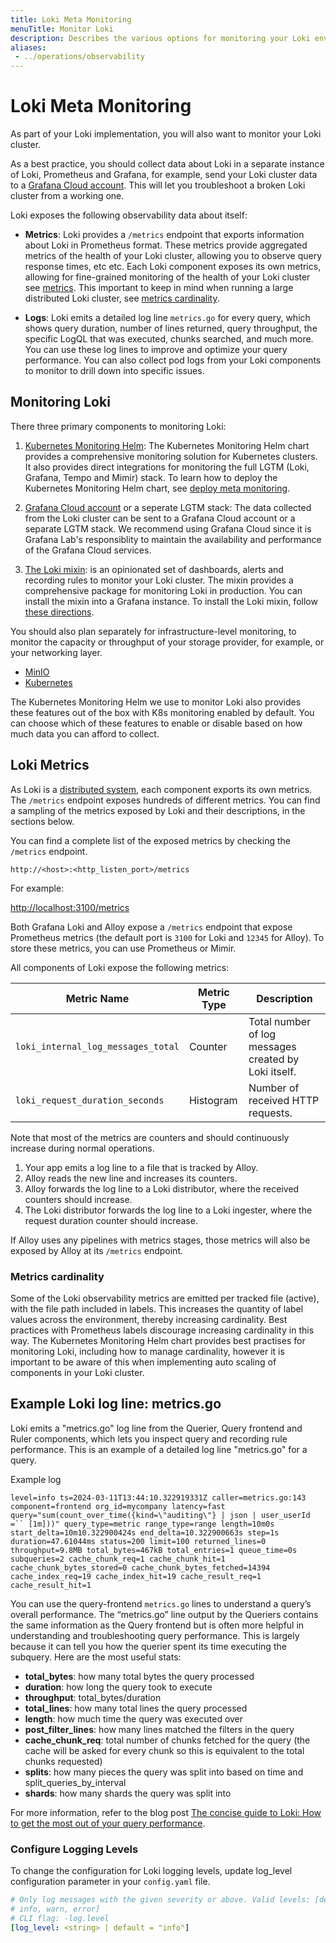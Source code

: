 ```yaml
---
title: Loki Meta Monitoring
menuTitle: Monitor Loki
description: Describes the various options for monitoring your Loki environment, and the metrics available.
aliases: 
 - ../operations/observability
---
```

# Loki Meta Monitoring

As part of your Loki implementation, you will also want to monitor your Loki cluster.

As a best practice, you should collect data about Loki in a separate instance of Loki, Prometheus and Grafana, for example, send your Loki cluster data to a [Grafana Cloud account](https://grafana.com/products/cloud/). This will let you troubleshoot a broken Loki cluster from a working one.

Loki exposes the following observability data about itself:

- **Metrics**: Loki provides a `/metrics` endpoint that exports information about Loki in Prometheus format. These metrics provide aggregated metrics of the health of your Loki cluster, allowing you to observe query response times, etc etc. Each Loki component exposes its own metrics, allowing for fine-grained monitoring of the health of your Loki cluster see [metrics](#loki-metrics). This important to keep in mind when running a large distributed Loki cluster, see [metrics cardinality](#metrics-cardinality). 
  
- **Logs**: Loki emits a detailed log line `metrics.go` for every query, which shows query duration, number of lines returned, query throughput, the specific LogQL that was executed, chunks searched, and much more. You can use these log lines to improve and optimize your query performance. You can also collect pod logs from your Loki components to monitor to drill down into specific issues.

## Monitoring Loki

There three primary components to monitoring Loki:

1. [Kubernetes Monitoring Helm](https://github.com/grafana/k8s-monitoring-helm/): The Kubernetes Monitoring Helm chart provides a comprehensive monitoring solution for Kubernetes clusters. It also provides direct integrations for monitoring the full LGTM (Loki, Grafana, Tempo and Mimir) stack. To learn how to deploy the Kubernetes Monitoring Helm chart, see [deploy meta monitoring](https://grafana.com/docs/loki/<LOKI_VERSION>/operations/meta-monitoring/deploy).

1. [Grafana Cloud account](https://grafana.com/products/cloud/) or a seperate LGTM stack: The data collected from the Loki cluster can be sent to a Grafana Cloud account or a separate LGTM stack. We recommend using Grafana Cloud since it is Grafana Lab's responsiblity to maintain the availability and performance of the Grafana Cloud services. 

1. [The Loki mixin](https://github.com/grafana/loki/tree/main/production/loki-mixin-compiled): is an opinionated set of dashboards, alerts and recording rules to monitor your Loki cluster. The mixin provides a comprehensive package for monitoring Loki in production. You can install the mixin into a Grafana instance. To install the Loki mixin, follow [these directions](https://grafana.com/docs/loki/<LOKI_VERSION>/operations/meta-monitoring/mixins).

You should also plan separately for infrastructure-level monitoring, to monitor the capacity or throughput of your storage provider, for example, or your networking layer.

- [MinIO](https://min.io/docs/minio/linux/operations/monitoring/collect-minio-metrics-using-prometheus.html)
- [Kubernetes](https://grafana.com/docs/grafana-cloud/monitor-infrastructure/kubernetes-monitoring/)

The Kubernetes Monitoring Helm we use to monitor Loki also provides these features out of the box with K8s monitoring enabled by default. You can choose which of these features to enable or disable based on how much data you can afford to collect.

## Loki Metrics

As Loki is a [distributed system](https://grafana.com/docs/loki/<LOKI_VERSION>/get-started/components/), each component exports its own metrics. The `/metrics` endpoint exposes hundreds of different metrics. You can find a sampling of the metrics exposed by Loki and their descriptions, in the sections below.

You can find a complete list of the exposed metrics by checking the `/metrics` endpoint.

`http://<host>:<http_listen_port>/metrics`

For example:

[http://localhost:3100/metrics](http://localhost:3100/metrics)

Both Grafana Loki and Alloy expose a `/metrics` endpoint that expose Prometheus metrics (the default port is `3100` for Loki and `12345` for Alloy). To store these metrics, you can use Prometheus or Mimir.

All components of Loki expose the following metrics:

| Metric Name                        | Metric Type | Description                                                                                                                  |
| ---------------------------------- | ----------- | ----------------------------------------------------------------------- |
| `loki_internal_log_messages_total` | Counter     | Total number of log messages created by Loki itself.                    |
| `loki_request_duration_seconds`    | Histogram   | Number of received HTTP requests.                                       |

Note that most of the metrics are counters and should continuously increase during normal operations.

1. Your app emits a log line to a file that is tracked by Alloy.
2. Alloy reads the new line and increases its counters.
3. Alloy forwards the log line to a Loki distributor, where the received
   counters should increase.
4. The Loki distributor forwards the log line to a Loki ingester, where the
   request duration counter should increase.

If Alloy uses any pipelines with metrics stages, those metrics will also be
exposed by Alloy at its `/metrics` endpoint.

### Metrics cardinality

Some of the Loki observability metrics are emitted per tracked file (active), with the file path included in labels. This increases the quantity of label values across the environment, thereby increasing cardinality. Best practices with Prometheus labels discourage increasing cardinality in this way. The Kubernetes Monitoring Helm chart provides best practises for monitoring Loki, including how to manage cardinality, however it is important to be aware of this when implementing auto scaling of components in your Loki cluster.

## Example Loki log line: metrics.go

Loki emits a "metrics.go" log line from the Querier, Query frontend and Ruler components, which lets you inspect query and recording rule performance. This is an example of a detailed log line "metrics.go" for a query.

Example log

`level=info ts=2024-03-11T13:44:10.322919331Z caller=metrics.go:143 component=frontend org_id=mycompany latency=fast query="sum(count_over_time({kind=\"auditing\"} | json | user_userId =`` [1m]))" query_type=metric range_type=range length=10m0s start_delta=10m10.322900424s end_delta=10.322900663s step=1s duration=47.61044ms status=200 limit=100 returned_lines=0 throughput=9.8MB total_bytes=467kB total_entries=1 queue_time=0s subqueries=2 cache_chunk_req=1 cache_chunk_hit=1 cache_chunk_bytes_stored=0 cache_chunk_bytes_fetched=14394 cache_index_req=19 cache_index_hit=19 cache_result_req=1 cache_result_hit=1`

You can use the query-frontend `metrics.go` lines to understand a query’s overall performance. The “metrics.go” line output by the Queriers contains the same information as the Query frontend but is often more helpful in understanding and troubleshooting query performance. This is largely because it can tell you how the querier spent its time executing the subquery. Here are the most useful stats:

- **total_bytes**: how many total bytes the query processed
- **duration**: how long the query took to execute
- **throughput**: total_bytes/duration
- **total_lines**: how many total lines the query processed
- **length**: how much time the query was executed over
- **post_filter_lines**: how many lines matched the filters in the query
- **cache_chunk_req**: total number of chunks fetched for the query (the cache will be asked for every chunk so this is equivalent to the total chunks requested)
- **splits**: how many pieces the query was split into based on time and split_queries_by_interval
- **shards**: how many shards the query was split into

For more information, refer to the blog post [The concise guide to Loki: How to get the most out of your query performance](https://grafana.com/blog/2023/12/28/the-concise-guide-to-loki-how-to-get-the-most-out-of-your-query-performance/).

### Configure Logging Levels

To change the configuration for Loki logging levels, update log_level configuration parameter in your `config.yaml` file.

```yaml
# Only log messages with the given severity or above. Valid levels: [debug,
# info, warn, error]
# CLI flag: -log.level
[log_level: <string> | default = "info"]
```
